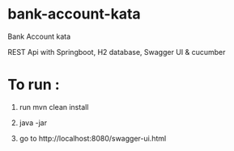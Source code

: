 # bank-account-kata
Bank Account kata

REST Api with Springboot, H2 database, Swagger UI & cucumber

# To run : 
 1. run mvn clean install

 2. java -jar 

 3. go to http://localhost:8080/swagger-ui.html

